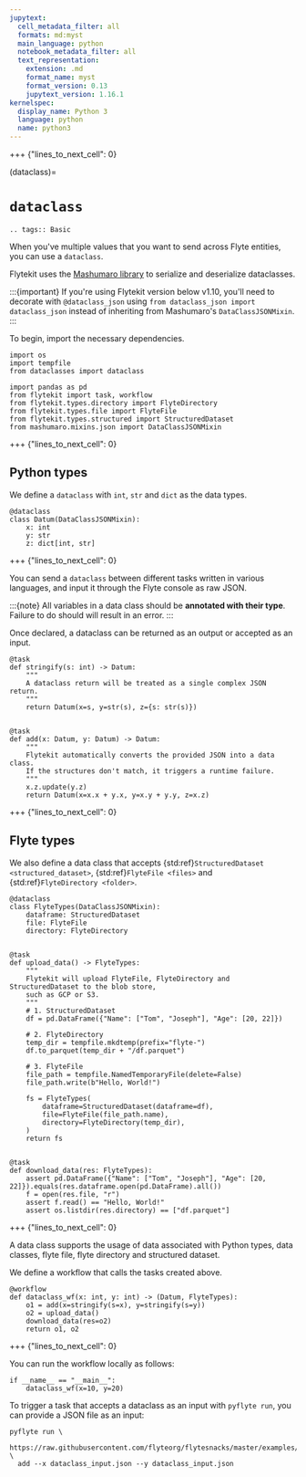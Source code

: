 ```yaml
---
jupytext:
  cell_metadata_filter: all
  formats: md:myst
  main_language: python
  notebook_metadata_filter: all
  text_representation:
    extension: .md
    format_name: myst
    format_version: 0.13
    jupytext_version: 1.16.1
kernelspec:
  display_name: Python 3
  language: python
  name: python3
---
```


+++ {"lines_to_next_cell": 0}

(dataclass)=

# `dataclass`

```{eval-rst}
.. tags:: Basic
```

When you've multiple values that you want to send across Flyte entities, you can use a `dataclass`.

Flytekit uses the [Mashumaro library](https://github.com/Fatal1ty/mashumaro)
to serialize and deserialize dataclasses.

:::{important}
If you're using Flytekit version below v1.10, you'll need to decorate with `@dataclass_json` using
`from dataclass_json import dataclass_json` instead of inheriting from Mashumaro's `DataClassJSONMixin`.
:::

To begin, import the necessary dependencies.

```{code-cell}
import os
import tempfile
from dataclasses import dataclass

import pandas as pd
from flytekit import task, workflow
from flytekit.types.directory import FlyteDirectory
from flytekit.types.file import FlyteFile
from flytekit.types.structured import StructuredDataset
from mashumaro.mixins.json import DataClassJSONMixin
```

+++ {"lines_to_next_cell": 0}

## Python types
We define a `dataclass` with `int`, `str` and `dict` as the data types.

```{code-cell}
@dataclass
class Datum(DataClassJSONMixin):
    x: int
    y: str
    z: dict[int, str]
```

+++ {"lines_to_next_cell": 0}

You can send a `dataclass` between different tasks written in various languages, and input it through the Flyte console as raw JSON.

:::{note}
All variables in a data class should be **annotated with their type**. Failure to do should will result in an error.
:::

Once declared, a dataclass can be returned as an output or accepted as an input.

```{code-cell}
@task
def stringify(s: int) -> Datum:
    """
    A dataclass return will be treated as a single complex JSON return.
    """
    return Datum(x=s, y=str(s), z={s: str(s)})


@task
def add(x: Datum, y: Datum) -> Datum:
    """
    Flytekit automatically converts the provided JSON into a data class.
    If the structures don't match, it triggers a runtime failure.
    """
    x.z.update(y.z)
    return Datum(x=x.x + y.x, y=x.y + y.y, z=x.z)
```

+++ {"lines_to_next_cell": 0}

## Flyte types
We also define a data class that accepts {std:ref}`StructuredDataset <structured_dataset>`,
{std:ref}`FlyteFile <files>` and {std:ref}`FlyteDirectory <folder>`.

```{code-cell}
@dataclass
class FlyteTypes(DataClassJSONMixin):
    dataframe: StructuredDataset
    file: FlyteFile
    directory: FlyteDirectory


@task
def upload_data() -> FlyteTypes:
    """
    Flytekit will upload FlyteFile, FlyteDirectory and StructuredDataset to the blob store,
    such as GCP or S3.
    """
    # 1. StructuredDataset
    df = pd.DataFrame({"Name": ["Tom", "Joseph"], "Age": [20, 22]})

    # 2. FlyteDirectory
    temp_dir = tempfile.mkdtemp(prefix="flyte-")
    df.to_parquet(temp_dir + "/df.parquet")

    # 3. FlyteFile
    file_path = tempfile.NamedTemporaryFile(delete=False)
    file_path.write(b"Hello, World!")

    fs = FlyteTypes(
        dataframe=StructuredDataset(dataframe=df),
        file=FlyteFile(file_path.name),
        directory=FlyteDirectory(temp_dir),
    )
    return fs


@task
def download_data(res: FlyteTypes):
    assert pd.DataFrame({"Name": ["Tom", "Joseph"], "Age": [20, 22]}).equals(res.dataframe.open(pd.DataFrame).all())
    f = open(res.file, "r")
    assert f.read() == "Hello, World!"
    assert os.listdir(res.directory) == ["df.parquet"]
```

+++ {"lines_to_next_cell": 0}

A data class supports the usage of data associated with Python types, data classes,
flyte file, flyte directory and structured dataset.

We define a workflow that calls the tasks created above.

```{code-cell}
@workflow
def dataclass_wf(x: int, y: int) -> (Datum, FlyteTypes):
    o1 = add(x=stringify(s=x), y=stringify(s=y))
    o2 = upload_data()
    download_data(res=o2)
    return o1, o2
```

+++ {"lines_to_next_cell": 0}

You can run the workflow locally as follows:

```{code-cell}
if __name__ == "__main__":
    dataclass_wf(x=10, y=20)
```

To trigger a task that accepts a dataclass as an input with `pyflyte run`, you can provide a JSON file as an input:
```
pyflyte run \
  https://raw.githubusercontent.com/flyteorg/flytesnacks/master/examples/data_types_and_io/data_types_and_io/dataclass.py \
  add --x dataclass_input.json --y dataclass_input.json
```
